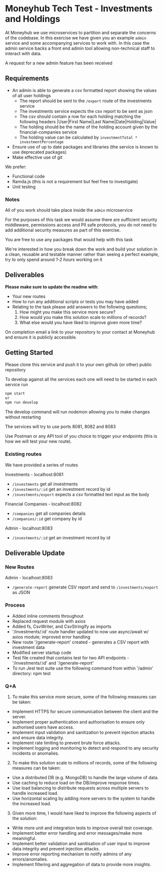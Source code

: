 # Moneyhub Tech Test - Investments and Holdings

At Moneyhub we use microservices to partition and separate the concerns of the codebase. In this exercise we have given you an example `admin` service and some accompanying services to work with. In this case the admin service backs a front end admin tool allowing non-technical staff to interact with data.

A request for a new admin feature has been received

## Requirements

- An admin is able to generate a csv formatted report showing the values of all user holdings
    - The report should be sent to the `/export` route of the investments service
    - The investments service expects the csv report to be sent as json
    - The csv should contain a row for each holding matching the following headers
    |User|First Name|Last Name|Date|Holding|Value|
    - The holding should be the name of the holding account given by the financial-companies service
    - The holding value can be calculated by `investmentTotal * investmentPercentage`
- Ensure use of up to date packages and libraries (the service is known to use deprecated packages)
- Make effective use of git

We prefer:
- Functional code 
- Ramda.js (this is not a requirement but feel free to investigate)
- Unit testing

### Notes
All of you work should take place inside the `admin` microservice

For the purposes of this task we would assume there are sufficient security middleware, permissions access and PII safe protocols, you do not need to add additional security measures as part of this exercise.

You are free to use any packages that would help with this task

We're interested in how you break down the work and build your solution in a clean, reusable and testable manner rather than seeing a perfect example, try to only spend around *1-2 hours* working on it

## Deliverables
**Please make sure to update the readme with**:

- Your new routes
- How to run any additional scripts or tests you may have added
- Relating to the task please add answers to the following questions;
    1. How might you make this service more secure?
    2. How would you make this solution scale to millions of records?
    3. What else would you have liked to improve given more time?
  

On completion email a link to your repository to your contact at Moneyhub and ensure it is publicly accessible.

## Getting Started

Please clone this service and push it to your own github (or other) public repository

To develop against all the services each one will need to be started in each service run

```bash
npm start
or
npm run develop
```

The develop command will run nodemon allowing you to make changes without restarting

The services will try to use ports 8081, 8082 and 8083

Use Postman or any API tool of you choice to trigger your endpoints (this is how we will test your new route).

### Existing routes
We have provided a series of routes 

Investments - localhost:8081
- `/investments` get all investments
- `/investments/:id` get an investment record by id
- `/investments/export` expects a csv formatted text input as the body

Financial Companies - localhost:8082
- `/companies` get all companies details
- `/companies/:id` get company by id

Admin - localhost:8083
- `/investments/:id` get an investment record by id

## Deliverable Update

### New Routes
Admin - localhost:8083
- `/generate-report` generate CSV report and send to `/investments/export` as JSON

### Process
- Added inline comments throughout
- Replaced request module with axios
- Added fs, CsvWriter, and CsvStringify as imports
- '/investments/:id' route handler updated to now use async/await w/ axios module; improved error handling
- New route '/generate-report' created - generates a CSV report with investment data
- Modified server startup code
- Test file created that contains test for two API endpoints - '/investments/:id' and '/generate-report'
- To run Jest test suite use the following command from within '/admin' directory: npm test

### Q+A
1. To make this service more secure, some of the following measures can be taken:
- Implement HTTPS for secure communication between the client and the server.
- Implement proper authentication and authorisation to ensure only authorised users have access.
- Implement input validation and sanitization to prevent injection attacks and ensure data integrity.
- Implement rate limiting to prevent brute force attacks.
- Implement logging and monitoring to detect and respond to any security incidents or anomalies.


2. To make this solution scale to millions of records, some of the following measures can be taken:
- Use a distributed DB (e.g. MongoDB) to handle the large volume of data.
- Use caching to reduce load on the DB/improve response times.
- Use load balancing to distribute requests across multiple servers to handle increased load.
- Use horizontal scaling by adding more servers to the system to handle the increased load.


3. Given more time, I would have liked to improve the following aspects of the solution:
- Write more unit and integration tests to improve  overall test coverage.
- Implement better error handling and error messages/make more meaningful.
- Implement better validation and sanitisation of user input to improve data integrity and prevent injection attacks.
- Improve error reporting mechanism to notify admins of any errors/anomalies.
- Implement filtering and aggregation of data to provide more insights.